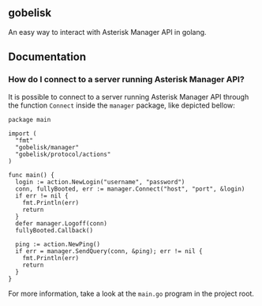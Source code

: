 gobelisk
--------

An easy way to interact with Asterisk Manager API in golang.

Documentation
-------------

### How do I connect to a server running Asterisk Manager API?

It is possible to connect to a server running Asterisk Manager API through the function `Connect` inside the `manager` package, like depicted bellow:

    package main

    import (
      "fmt"
      "gobelisk/manager"
      "gobelisk/protocol/actions"
    )

    func main() {
      login := action.NewLogin("username", "password")
      conn, fullyBooted, err := manager.Connect("host", "port", &login)
      if err != nil {
        fmt.Println(err)
        return
      }
      defer manager.Logoff(conn)
      fullyBooted.Callback()

      ping := action.NewPing()
      if err = manager.SendQuery(conn, &ping); err != nil {
        fmt.Println(err)
        return
      }
	}

For more information, take a look at the `main.go` program in the project root.
